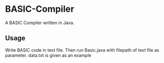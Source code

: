 # BASIC-Compiler
A BASIC Compiler written in Java. 

## Usage
Write BASIC code in text file. Then run Basic.java with filepath of text file as parameter. data.txt is given as an example
